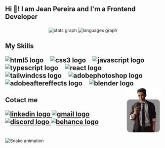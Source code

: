 <h2 align="left">Hi 👋! I am Jean Pereira and I'm a Frontend Developer</h2>

###

<div align="center">
  <img src="https://github-readme-stats.vercel.app/api?username=jeanxpereira&hide_title=false&hide_rank=false&show_icons=true&include_all_commits=true&count_private=true&disable_animations=false&theme=ocean_dark&locale=en&hide_border=false" height="150" alt="stats graph"  />
  <img src="https://github-readme-stats.vercel.app/api/top-langs?username=jeanxpereira&locale=en&hide_title=false&layout=compact&card_width=320&langs_count=5&theme=ocean_dark&hide_border=false" height="150" alt="languages graph"  />
</div>

###

<div>
  <h2 >My Skills</p>
  <img src="https://skillicons.dev/icons?i=html" height="56" alt="html5 logo"  />
  <img width="12" />
  <img src="https://skillicons.dev/icons?i=css" height="56" alt="css3 logo"  />
  <img width="12" />
  <img src="https://skillicons.dev/icons?i=js" height="56" alt="javascript logo"  />
  <img width="12" />
  <img src="https://skillicons.dev/icons?i=ts" height="56" alt="typescript logo"  />
  <img width="12" />
  <img src="https://skillicons.dev/icons?i=react" height="56" alt="react logo"  />
  <img width="12" />
  <img src="https://skillicons.dev/icons?i=tailwind" height="56" alt="tailwindcss logo"  />
  <img width="12" />
  <img src="https://skillicons.dev/icons?i=ps" height="56" alt="adobephotoshop logo"  />
  <img width="12" />
  <img src="https://skillicons.dev/icons?i=ae" height="56" alt="adobeaftereffects logo"  />
  <img width="12" />
  <img src="https://skillicons.dev/icons?i=blender" height="56" alt="blender logo"  />
  <img align="right" height="150" src="https://github.com/JeanxPereira/JeanxPereira/blob/main/avatar.png?raw=true"  />
</div>

###

<div align="left">
  <h2 >Cotact me</p>
  <a href="https://www.linkedin.com/in/jeanxpereira/" target="_blank">
    <img src="https://raw.githubusercontent.com/maurodesouza/profile-readme-generator/master/src/assets/icons/social/linkedin/default.svg" width="78" height="47" alt="linkedin logo"  />
  </a>
  <a href="mailto:jeanxpereira.dev@gmail.com" target="_blank">
    <img src="https://raw.githubusercontent.com/maurodesouza/profile-readme-generator/master/src/assets/icons/social/gmail/default.svg" width="78" height="47" alt="gmail logo"  />
  </a>
  <a href="https://discord.com/users/226898753586462722" target="_blank">
    <img src="https://raw.githubusercontent.com/maurodesouza/profile-readme-generator/master/src/assets/icons/social/discord/default.svg" width="78" height="47" alt="discord logo"  />
  </a>
  <a href="https://www.behance.net/JeanxPereira" target="_blank">
    <img src="https://raw.githubusercontent.com/maurodesouza/profile-readme-generator/master/src/assets/icons/social/behance/default.svg" width="78" height="47" alt="behance logo"  />
  </a>
</div>

###

<br clear="both">

<img src="https://raw.githubusercontent.com/jeanxpereira/jeanxpereira/output/snake.svg" alt="Snake animation" />

###

